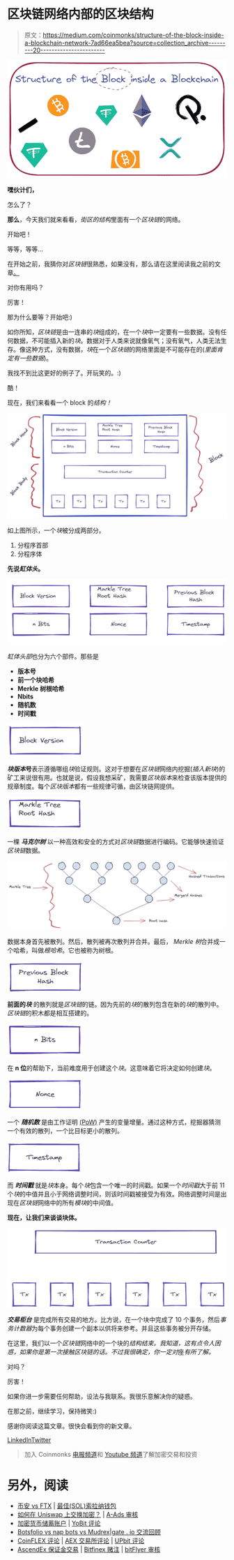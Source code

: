# 区块链网络内部的区块结构

> 原文：<https://medium.com/coinmonks/structure-of-the-block-inside-a-blockchain-network-7ad66ea5bea?source=collection_archive---------20----------------------->

![](img/bea41c0f00a3075637c03d0155bf4ea6.png)

**嘿伙计们，**

怎么了？

**那么**，今天我们就来看看，*街区的结构*里面有一个*区块链*的网络。

开始吧！

等等，等等…

在开始之前，我猜你对*区块链*很熟悉，如果没有，那么请在这里阅读我之前的文章[。](https://saroj.hashnode.dev/how-does-the-blockchain-work)

对你有用吗？

厉害！

那为什么要等？开始吧:)

如你所知，*区块链*是由一连串的*块*组成的，在一个*块*中一定要有一些数据。没有任何数据，不可能插入新的*块*。数据对于人类来说就像氧气；没有氧气，人类无法生存。像这种方式，没有数据，*块*在一个*区块链*的网络里面是不可能存在的(*里面肯定有一些数据*)。

我找不到比这更好的例子了。开玩笑的。:)

酷！

现在，我们来看看一个 block 的*结构！*

![](img/bf45fd0c45edb468767717f81791026e.png)

如上图所示，一个*块*被分成两部分。

1.  分程序首部
2.  分程序体

**先说*缸体头*。**

![](img/a0e8fdd1278b49664430a27d6f474fc2.png)

*缸体头部*也分为六个部件。那些是

*   **版本号**
*   **前一个块哈希**
*   **Merkle 树根哈希**
*   **Nbits**
*   **随机数**
*   **时间戳**

![](img/15834c1072e18f1b480c397d518c4d56.png)

***块版本*号**表示遵循哪组*块*验证规则。这对于想要在*区块链*网络内挖掘(*插入新块*)的矿工来说很有用。也就是说，假设我想采矿，我需要*区块版本*来检查该版本提供的规章制度。每个*区块版本*都有一些规律可循，由区块链网提供。

![](img/e78c167215a17e15bfdb862b892174d5.png)

一棵 ***马克尔树*** 以一种高效和安全的方式对*区块链*数据进行编码。它能够快速验证*区块链*数据。

![](img/39234cc884b707f2ccb161d1712ea171.png)

数据本身首先被散列。然后，散列被再次散列并合并。最后， *Merkle 树*合并成一个哈希，叫做*根哈希*。它也被称为树根。

![](img/5618c884b9618d51197e1e6a727a8052.png)

**前面的*块*** 的散列就是*区块链*的链。因为先前的*块*的散列包含在新的*块*的散列中。*区块链*的积木都是相互搭建的。

![](img/4e534107b2de2878b29145f39c4a34c8.png)

在 **n 位**的帮助下，当前难度用于创建这个*块*。这意味着它将决定如何创建*块*。

![](img/c8805882dec2b930e967b515ff381817.png)

一个 ***随机数*** 是由工作证明 [(PoW)](https://www.investopedia.com/terms/p/proof-work.asp) 产生的变量增量。通过这种方式，挖掘器猜测一个有效的散列，一个比目标更小的散列。

![](img/ddaaf44d92403f1484a241e2137c562d.png)

而 ***时间戳*** 就是*块*本身。每个*块*包含一个唯一的时间戳。如果一个*时间戳*大于前 11 个*块*的中值并且小于网络调整时间，则该时间戳被接受为有效。网络调整时间是出现在*区块链*网络中的所有*模块*的中间值。

**现在，让我们来谈谈块体。**

![](img/2d276e4b19901f1f8e6ed9f1ae3cddc7.png)

***交易柜台*** 是完成所有交易的地方。比方说，在一个块中完成了 10 个事务，然后*事务计数器*为每个事务创建一个副本以供将来参考。并且这些事务被分开存储。

在这里，我们以一个*区块链*网络中的一个块的*结构结束。我知道，这有点令人困惑，如果你是第一次接触区块链的话。不过我很确定，你一定对*座*有所了解。*

对吗？

厉害！

如果你进一步需要任何帮助，设法与我联系。我很乐意解决你的疑惑。

在那之前，继续学习，保持微笑:)

感谢你阅读这篇文章。很快会看到你的新文章。

[LinkedIn](https://www.linkedin.com/in/sarojvrc/)[Twitter](https://twitter.com/iamsarojb)

> 加入 Coinmonks [电报频道](https://t.me/coincodecap)和 [Youtube 频道](https://www.youtube.com/c/coinmonks/videos)了解加密交易和投资

# 另外，阅读

*   [币安 vs FTX](https://coincodecap.com/binance-vs-ftx) | [最佳(SOL)索拉纳钱包](https://coincodecap.com/solana-wallets)
*   [如何在 Uniswap 上交换加密？](https://coincodecap.com/swap-crypto-on-uniswap) | [A-Ads 审核](https://coincodecap.com/a-ads-review)
*   [加密货币储蓄账户](/coinmonks/cryptocurrency-savings-accounts-be3bc0feffbf) | [YoBit 评论](/coinmonks/yobit-review-175464162c62)
*   [Botsfolio vs nap bots vs Mudrex](/coinmonks/botsfolio-vs-napbots-vs-mudrex-c81344970c02)|[gate . io 交流回顾](/coinmonks/gate-io-exchange-review-61bf87b7078f)
*   [CoinFLEX 评论](https://coincodecap.com/coinflex-review) | [AEX 交易所评论](https://coincodecap.com/aex-exchange-review) | [UPbit 评论](https://coincodecap.com/upbit-review)
*   [AscendEx 保证金交易](https://coincodecap.com/ascendex-margin-trading) | [Bitfinex 赌注](https://coincodecap.com/bitfinex-staking) | [bitFlyer 审核](https://coincodecap.com/bitflyer-review)